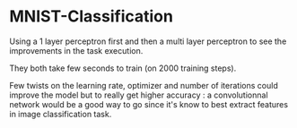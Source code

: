 # MNIST-Classification
Using a 1 layer perceptron first and then a multi layer perceptron to see the improvements in the task execution.

They both take few seconds to train (on 2000 training steps).

Few twists on the learning rate, optimizer and number of iterations could improve the model but to really get higher accuracy : a convolutionnal network would be a good way to go since it's know to best extract features in image classification task.

